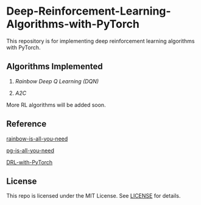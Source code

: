 # Deep-Reinforcement-Learning-Algorithms-with-PyTorch

This repository is for implementing deep reinforcement learning algorithms with PyTorch.

## **Algorithms Implemented**

1. *Rainbow Deep Q Learning (DQN)*

2. *A2C*

More RL algorithms will be added soon.

## **Reference**
[rainbow-is-all-you-need](https://github.com/Curt-Park/rainbow-is-all-you-need)

[pg-is-all-you-need](https://github.com/MrSyee/pg-is-all-you-need)

[DRL-with-PyTorch](https://github.com/p-christ/Deep-Reinforcement-Learning-Algorithms-with-PyTorch)

## **License**

This repo is licensed under the MIT License.
See [LICENSE](https://github.com/boyin96/Deep-Reinforcement-Learning-Algorithms-with-PyTorch/blob/main/LICENSE) for
details.